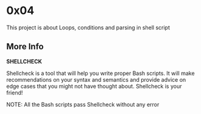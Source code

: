 # 0x04

This project is about Loops, conditions and parsing in shell script

## More Info

**SHELLCHECK** <br>

Shellcheck is a tool that will help you write proper Bash scripts. It will make recommendations on your syntax and semantics and provide advice on edge cases that you might not have thought about. Shellcheck is your friend! <br>

NOTE: All the Bash scripts pass Shellcheck without any error
